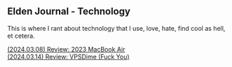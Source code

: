 ## Elden Journal - Technology
This is where I rant about technology that I use, love, hate, find cool as
hell, et cetera.

[(2024.03.08) Review: 2023 MacBook Air](/tech/mba2023.html)</br>
[(2024.03.14) Review: VPSDime (Fuck You)](/tech/vpsdime.html)</br>
